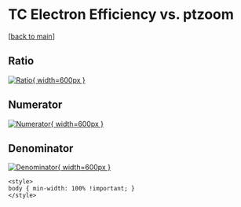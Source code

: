 # TC Electron Efficiency vs. ptzoom

[[back to main](./)]



## Ratio

[![Ratio](../mtv/var/TC_11_eff_stack_ptzoom.png){ width=600px }](../mtv/var/TC_11_eff_stack_ptzoom.pdf)

## Numerator

[![Numerator](../mtv/num/TC_11_eff_stack_ptzoom_num.png){ width=600px }](../mtv/num/TC_11_eff_stack_ptzoom_num.pdf)

## Denominator

[![Denominator](../mtv/den/TC_11_eff_stack_ptzoom_den.png){ width=600px }](../mtv/den/TC_11_eff_stack_ptzoom_den.pdf)


``` {=html}
<style>
body { min-width: 100% !important; }
</style>
```
